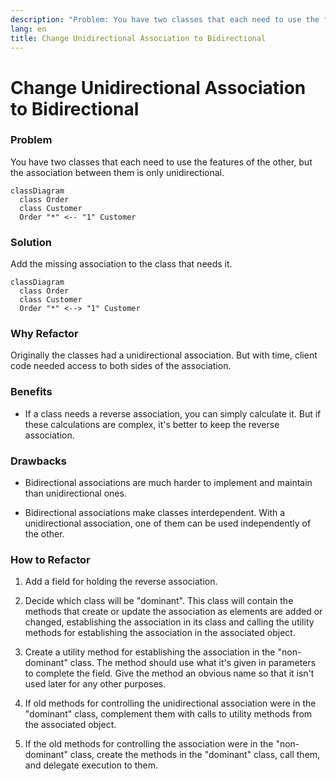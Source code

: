 ```yaml
---
description: "Problem: You have two classes that each need to use the features of the other, but the association between them is only unidirectional. Solution: Add the missing association to the class that needs it."
lang: en
title: Change Unidirectional Association to Bidirectional
---
```

# Change Unidirectional Association to Bidirectional

### Problem

You have two classes that each need to use the features of the other,
but the association between them is only unidirectional.

```mermaid
classDiagram
  class Order
  class Customer
  Order "*" <-- "1" Customer
```

### Solution

Add the missing association to the class that needs it.

```mermaid
classDiagram
  class Order
  class Customer
  Order "*" <--> "1" Customer
```


### Why Refactor

Originally the classes had a unidirectional association. But with time,
client code needed access to both sides of the association.

### Benefits

-   If a class needs a reverse association, you can simply calculate it.
    But if these calculations are complex, it's better to keep the
    reverse association.

### Drawbacks

-   Bidirectional associations are much harder to implement and maintain
    than unidirectional ones.

-   Bidirectional associations make classes interdependent. With a
    unidirectional association, one of them can be used independently of
    the other.

### How to Refactor

1.  Add a field for holding the reverse association.

2.  Decide which class will be "dominant". This class will contain the
    methods that create or update the association as elements are added
    or changed, establishing the association in its class and calling
    the utility methods for establishing the association in the
    associated object.

3.  Create a utility method for establishing the association in the
    "non-dominant" class. The method should use what it's given in
    parameters to complete the field. Give the method an obvious name so
    that it isn't used later for any other purposes.

4.  If old methods for controlling the unidirectional association were
    in the "dominant" class, complement them with calls to utility
    methods from the associated object.

5.  If the old methods for controlling the association were in the
    "non-dominant" class, create the methods in the "dominant" class,
    call them, and delegate execution to them.
